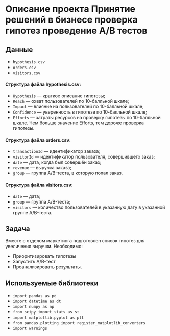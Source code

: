 # Описание проекта Принятие решений в бизнесе проверка гипотез проведение А/В тестов

## Данные
- `hypothesis.csv`
- `orders.csv`
- `visitors.csv`

#### Структура файла  hypothesis.csv: 
- `Hypothesis` — краткое описание гипотезы;
- `Reach` — охват пользователей по 10-балльной шкале;
- `Impact` — влияние на пользователей по 10-балльной шкале;
- `Confidence` — уверенность в гипотезе по 10-балльной шкале;
- `Efforts` — затраты ресурсов на проверку гипотезы по 10-балльной шкале. Чем больше значение Efforts, тем дороже проверка гипотезы.

#### Структура файла orders.csv:
- `transactionId` — идентификатор заказа;
- `visitorId` — идентификатор пользователя, совершившего заказ;
- `date` — дата, когда был совершён заказ;
- `revenue` — выручка заказа;
- `group` — группа A/B-теста, в которую попал заказ.

#### Структура файла visitors.csv:
- `date` — дата;
- `group` — группа A/B-теста;
- `visitors` — количество пользователей в указанную дату в указанной группе A/B-теста.

## Задача
Вместе с отделом маркетинга подготовлен список гипотез для увеличения выручки.
Необходимо:
- Приоритизировать гипотезы 
- Запустить A/B-тест
- Проанализировать результаты. 

## Используемые библиотеки
- `import pandas as pd`
- `import datetime as dt`
- `import numpy as np`
- `from scipy import stats as st`
- `import matplotlib.pyplot as plt`
- `from pandas.plotting import register_matplotlib_converters`
- `import warnings`
